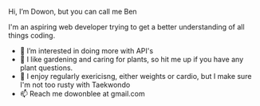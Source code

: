 Hi, I’m Dowon, but you can call me Ben

I'm an aspiring web developer trying to get a better understanding of all things coding.
- 👀 I’m interested in doing more with API's
- 🌱 I like gardening and caring for plants, so hit me up if you have any plant questions.
- 🚴 I enjoy regularly exericisng, either weights or cardio, but I make sure I'm not too rusty with Taekwondo
- 📫 Reach me dowonblee at gmail.com

<!---
Dowon7/Dowon7 is a ✨ special ✨ repository because its `README.md` (this file) appears on your GitHub profile.
You can click the Preview link to take a look at your changes.
--->
